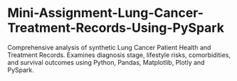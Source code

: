 # Mini-Assignment-Lung-Cancer-Treatment-Records-Using-PySpark
Comprehensive analysis of synthetic Lung Cancer Patient Health and Treatment Records. Examines diagnosis stage, lifestyle risks, comorbidities, and survival outcomes using Python, Pandas, Matplotlib, Plotly and PySpark.
